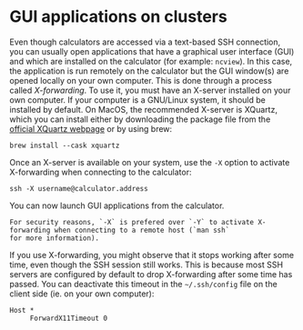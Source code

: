 # GUI applications on clusters

Even though calculators are accessed via a text-based SSH connection, you can usually open applications that have a
graphical user interface (GUI) and which are installed on the calculator (for example: `ncview`). In this case, the
application is run remotely on the calculator but the GUI window(s) are opened locally on your own computer. This is
done through a process called _X-forwarding_. To use it, you must have an X-server installed on your own computer. If
your computer is a GNU/Linux system, it should be installed by default. On MacOS, the recommended X-server is XQuartz,
which you can install either by downloading the package file from the [official XQuartz
webpage](https://www.xquartz.org/) or by using brew:

```
brew install --cask xquartz
```

Once an X-server is available on your system, use the `-X` option to activate X-forwarding when connecting to the
calculator:

```
ssh -X username@calculator.address
```

You can now launch GUI applications from the calculator.

```{caution}
For security reasons, `-X` is prefered over `-Y` to activate X-forwarding when connecting to a remote host (`man ssh`
for more information).
```

If you use X-forwarding, you might observe that it stops working after some time, even though the SSH session still
works. This is because most SSH servers are configured by default to drop X-forwarding after some time has passed. You
can deactivate this timeout in the `~/.ssh/config` file on the client side (ie. on your own computer):

```
Host *
     ForwardX11Timeout 0
```

